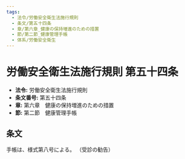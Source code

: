 ```yaml
---
tags:
  - 法令/労働安全衛生法施行規則
  - 条文/第五十四条
  - 章/第六章_健康の保持増進のための措置
  - 節/第二節_健康管理手帳
  - 体系/労働安全衛生
---
```

# 労働安全衛生法施行規則 第五十四条

- **法令:** 労働安全衛生法施行規則
- **条文番号:** 第五十四条
- **章:** 第六章　健康の保持増進のための措置
- **節:** 第二節　健康管理手帳

## 条文
手帳は、様式第八号による。
（受診の勧告）


